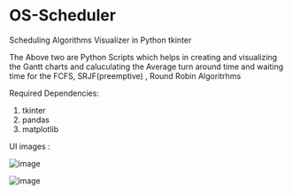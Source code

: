 # OS-Scheduler
Scheduling Algorithms Visualizer in Python tkinter

The Above two are Python Scripts which helps in creating and visualizing the Gantt charts and caluculating the Average turn around time and waiting time for the FCFS, SRJF(preemptive) , Round Robin Algoritrhms

Required Dependencies: 
1. tkinter
2. pandas
3. matplotlib

UI images :

![image](https://user-images.githubusercontent.com/65899056/112983453-551e8300-917b-11eb-87fe-55e3c935c3da.png)


![image](https://user-images.githubusercontent.com/65899056/112983312-2dc7b600-917b-11eb-98e8-369125655f84.png)
